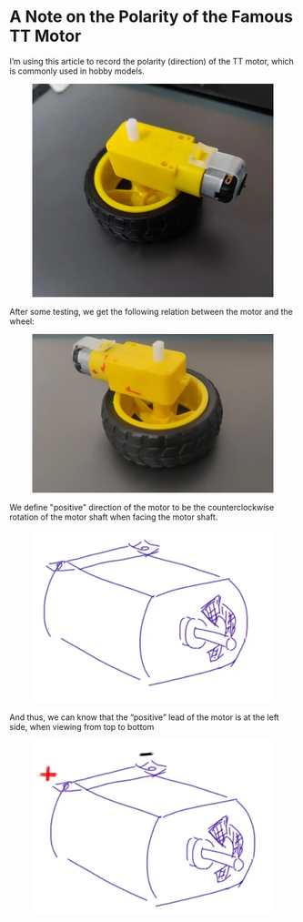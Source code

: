 # A Note on the Polarity of the Famous TT Motor

I’m using this article to record the polarity (direction) of the TT motor, which is commonly used in hobby models.

<figure><img src="../.gitbook/assets/image (3) (4).png" alt=""><figcaption></figcaption></figure>

After some testing, we get the following relation between the motor and the wheel:

<figure><img src="../.gitbook/assets/image (5) (1).png" alt=""><figcaption></figcaption></figure>

We define "positive" direction of the motor to be the counterclockwise rotation of the motor shaft when facing the motor shaft.

<figure><img src="../.gitbook/assets/image (146).png" alt=""><figcaption></figcaption></figure>

And thus, we can know that the “positive” lead of the motor is at the left side, when viewing from top to bottom

<figure><img src="../.gitbook/assets/image (145).png" alt=""><figcaption></figcaption></figure>

